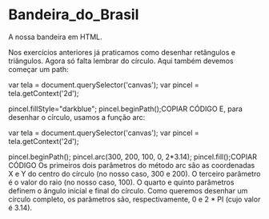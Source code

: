 # Bandeira_do_Brasil
A nossa bandeira em HTML.

Nos exercícios anteriores já praticamos como desenhar retângulos e triângulos. Agora só falta lembrar do círculo. Aqui também devemos começar um path:

var tela = document.querySelector('canvas');
var pincel = tela.getContext('2d');

pincel.fillStyle="darkblue";
pincel.beginPath();COPIAR CÓDIGO
E, para desenhar o círculo, usamos a função arc:

var tela = document.querySelector('canvas');
var pincel = tela.getContext('2d');

pincel.beginPath();
pincel.arc(300, 200, 100, 0, 2*3.14);
pincel.fill();COPIAR CÓDIGO
Os primeiros dois parâmetros do método arc são as coordenadas X e Y do centro do círculo (no nosso caso, 300 e 200). O terceiro parâmetro é o valor do raio (no nosso caso, 100). O quarto e quinto parâmetros definem o ângulo inicial e final do círculo. Como queremos desenhar um círculo completo, os parâmetros são, respectivamente, 0 e 2 * PI (cujo valor é 3.14).
